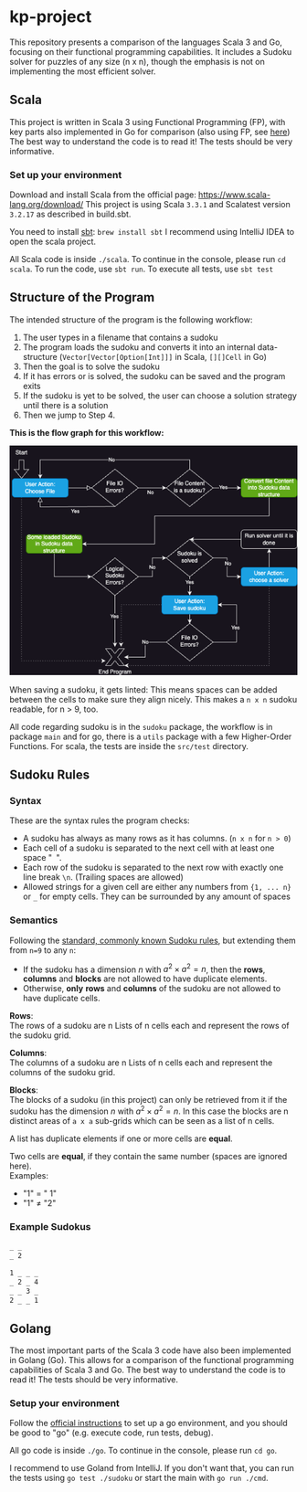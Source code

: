 # kp-project
This repository presents a comparison of the languages Scala 3 and Go, focusing on their functional programming capabilities. 
It includes a Sudoku solver for puzzles of any size (n x n), though the emphasis is not on implementing the most efficient solver.

## Scala
This project is written in Scala 3 using Functional Programming (FP), with key parts also implemented in Go for comparison (also using FP, see [here](##Golang))
The best way to understand the code is to read it! The tests should be very informative.

### Set up your environment

Download and install Scala from the official page: https://www.scala-lang.org/download/
This project is using Scala `3.3.1` and Scalatest version `3.2.17` as described in build.sbt.

You need to install [sbt](https://www.scala-sbt.org/): `brew install sbt`
I recommend using IntelliJ IDEA to open the scala project.

All Scala code is inside `./scala`. To continue in the console, please run `cd scala`.
To run the code, use `sbt run`. To execute all tests, use `sbt test`

## Structure of the Program
The intended structure of the program is the following workflow:

1. The user types in a filename that contains a sudoku
2. The program loads the sudoku and converts it into an internal data-structure (`Vector[Vector[Option[Int]]]` in Scala, `[][]Cell` in Go)
3. Then the goal is to solve the sudoku
4. If it has errors or is solved, the sudoku can be saved and the program exits
5. If the sudoku is yet to be solved, the user can choose a solution strategy until there is a solution
6. Then we jump to Step 4.

**This is the flow graph for this workflow:**

![Sudoku-Workflow.png](Sudoku-Workflow.png)

When saving a sudoku, it gets linted: This means spaces can be added between the cells to make sure they align nicely. This makes a `n x n` sudoku readable, for n > 9, too.

All code regarding sudoku is in the `sudoku` package, the workflow is in package `main` and for go, there is a `utils` package with a few Higher-Order Functions.
For scala, the tests are inside the `src/test` directory.

## Sudoku Rules

### Syntax
These are the syntax rules the program checks:

- A sudoku has always as many rows as it has columns. (`n x n` for `n > 0`)
- Each cell of a sudoku is separated to the next cell with at least one space "` `". 
- Each row of the sudoku is separated to the next row with exactly one line break `\n`. (Trailing spaces are allowed)
- Allowed strings for a given cell are either any numbers from `{1, ... n}` or `_` for empty cells. They can be surrounded by any amount of spaces

### Semantics
Following the [standard, commonly known Sudoku rules](https://en.wikipedia.org/wiki/Sudoku#Variations_of_grid_sizes_or_region_shapes), but extending them from `n=9` to any `n`:

- If the sudoku has a dimension $n$ with $a^2 \times a^2 = n$, then the **rows**, **columns** and **blocks** are not allowed to have duplicate elements.
- Otherwise, **only** **rows** and **columns** of the sudoku are not allowed to have duplicate cells.

**Rows**:\
The rows of a sudoku are n Lists of n cells each and represent the rows of the sudoku grid.

**Columns**:\
The columns of a sudoku are n Lists of n cells each and represent the columns of the sudoku grid.

**Blocks**:\
The blocks of a sudoku (in this project) can only be retrieved from it if the sudoku has the dimension $n$ with $a^2 \times a^2 = n$.
In this case the blocks are n distinct areas of `a x a` sub-grids which can be seen as a list of n cells.

A list has duplicate elements if one or more cells are **equal**.

Two cells are **equal**, if they contain the same number (spaces are ignored here).\
Examples:
- "1" $=$ " 1"
- "1" $\ne$ "2"

### Example Sudokus

```sudoku
_ _
_ 2
```

```sudoku
1 _ _ _
_ 2 _ 4
_ _ 3 _
2 _ _ 1
```

## Golang

The most important parts of the Scala 3 code have also been implemented in Golang (Go). This allows for a comparison of the functional programming capabilities of Scala 3 and Go.
The best way to understand the code is to read it! The tests should be very informative.

### Setup your environment
Follow the [official instructions](https://go.dev/doc/tutorial/getting-started) to set up a go environment, and you should be good to "go" (e.g. execute code, run tests, debug).

All go code is inside `./go`. To continue in the console, please run `cd go`.

I recommend to use Goland from IntelliJ. If you don't want that, you can run the tests using `go test ./sudoku` or start the main with `go run ./cmd`.